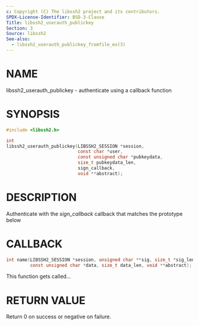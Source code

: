 ```yaml
---
c: Copyright (C) The libssh2 project and its contributors.
SPDX-License-Identifier: BSD-3-Clause
Title: libssh2_userauth_publickey
Section: 3
Source: libssh2
See-also:
  - libssh2_userauth_publickey_fromfile_ex(3)
---
```


# NAME

libssh2_userauth_publickey - authenticate using a callback function

# SYNOPSIS

~~~c
#include <libssh2.h>

int
libssh2_userauth_publickey(LIBSSH2_SESSION *session,
                           const char *user,
                           const unsigned char *pubkeydata,
                           size_t pubkeydata_len,
                           sign_callback,
                           void **abstract);
~~~

# DESCRIPTION

Authenticate with the *sign_callback* callback that matches the prototype
below

# CALLBACK

~~~c
int name(LIBSSH2_SESSION *session, unsigned char **sig, size_t *sig_len,
         const unsigned char *data, size_t data_len, void **abstract);
~~~

This function gets called...

# RETURN VALUE

Return 0 on success or negative on failure.
